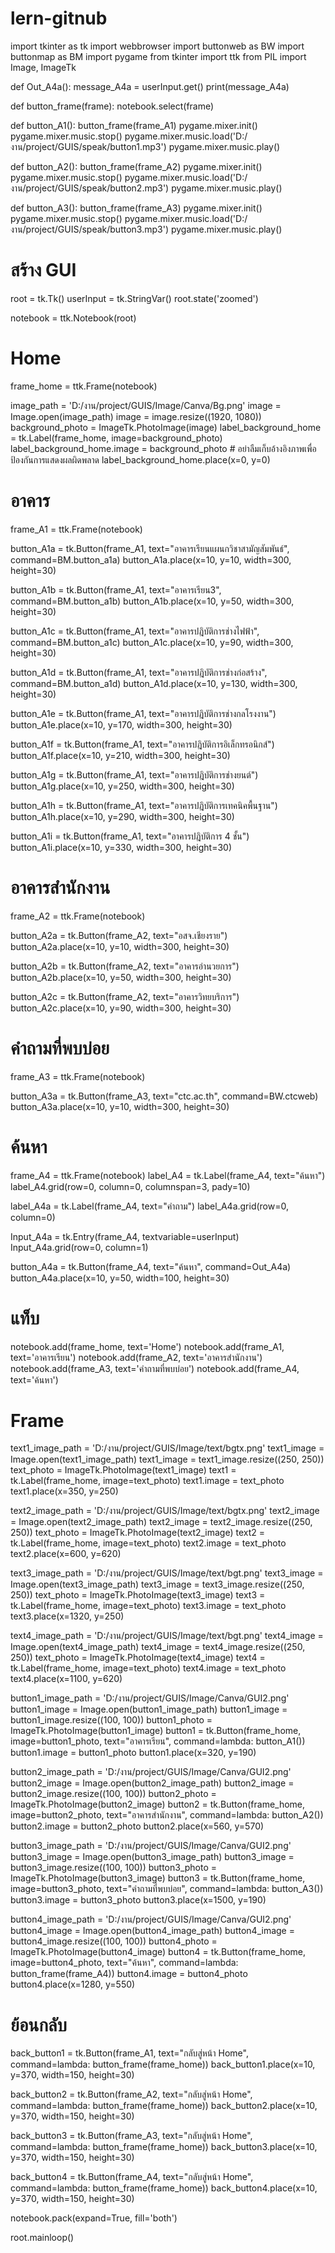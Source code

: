 # lern-gitnub

import tkinter as tk
import webbrowser
import buttonweb as BW
import buttonmap as BM
import pygame
from tkinter import ttk
from PIL import Image, ImageTk

def Out_A4a():
    message_A4a = userInput.get()
    print(message_A4a)  

def button_frame(frame):
    notebook.select(frame)

def button_A1():
    button_frame(frame_A1)
    pygame.mixer.init()
    pygame.mixer.music.stop()
    pygame.mixer.music.load('D:/งาน/project/GUIS/speak/button1.mp3')
    pygame.mixer.music.play()

def button_A2():
    button_frame(frame_A2)
    pygame.mixer.init()
    pygame.mixer.music.stop()
    pygame.mixer.music.load('D:/งาน/project/GUIS/speak/button2.mp3')
    pygame.mixer.music.play()

def button_A3():
    button_frame(frame_A3)
    pygame.mixer.init()
    pygame.mixer.music.stop()
    pygame.mixer.music.load('D:/งาน/project/GUIS/speak/button3.mp3')
    pygame.mixer.music.play()


# สร้าง GUI
root = tk.Tk()
userInput = tk.StringVar()
root.state('zoomed')

notebook = ttk.Notebook(root)

# Home
frame_home = ttk.Frame(notebook)

image_path = 'D:/งาน/project/GUIS/Image/Canva/Bg.png'
image = Image.open(image_path)
image = image.resize((1920, 1080))
background_photo = ImageTk.PhotoImage(image)
label_background_home = tk.Label(frame_home, image=background_photo)
label_background_home.image = background_photo  # อย่าลืมเก็บอ้างอิงภาพเพื่อป้องกันการแสดงผลผิดพลาด
label_background_home.place(x=0, y=0)
# อาคาร
frame_A1 = ttk.Frame(notebook)

button_A1a = tk.Button(frame_A1, text="อาคารเรียนแผนกวิชาสามัญสัมพันธ์", command=BM.button_a1a)
button_A1a.place(x=10, y=10, width=300, height=30)

button_A1b = tk.Button(frame_A1, text="อาคารเรียน3", command=BM.button_a1b)
button_A1b.place(x=10, y=50, width=300, height=30)

button_A1c = tk.Button(frame_A1, text="อาคารปฎิบัติการช่างไฟฟ้า", command=BM.button_a1c)
button_A1c.place(x=10, y=90, width=300, height=30)

button_A1d = tk.Button(frame_A1, text="อาคารปฎิบัติการช่างก่อสร้าง", command=BM.button_a1d)
button_A1d.place(x=10, y=130, width=300, height=30)

button_A1e = tk.Button(frame_A1, text="อาคารปฎิบัติการช่างกลโรงงาน")
button_A1e.place(x=10, y=170, width=300, height=30)

button_A1f = tk.Button(frame_A1, text="อาคารปฎิบัติการอิเล็กทรอนิกส์")
button_A1f.place(x=10, y=210, width=300, height=30)

button_A1g = tk.Button(frame_A1, text="อาคารปฎิบัติการช่างยนต์")
button_A1g.place(x=10, y=250, width=300, height=30)

button_A1h = tk.Button(frame_A1, text="อาคารปฎิบัติการเทคนิคพื้นฐาน")
button_A1h.place(x=10, y=290, width=300, height=30)

button_A1i = tk.Button(frame_A1, text="อาคารปฎิบัติการ 4 ชั้น")
button_A1i.place(x=10, y=330, width=300, height=30)

# อาคารสำนักงาน
frame_A2 = ttk.Frame(notebook)

button_A2a = tk.Button(frame_A2, text="อสจ.เชียงราย")
button_A2a.place(x=10, y=10, width=300, height=30)

button_A2b = tk.Button(frame_A2, text="อาคารอำนวยการ")
button_A2b.place(x=10, y=50, width=300, height=30)

button_A2c = tk.Button(frame_A2, text="อาคารวิทยบริการ")
button_A2c.place(x=10, y=90, width=300, height=30)

# คำถามที่พบบ่อย
frame_A3 = ttk.Frame(notebook)

button_A3a = tk.Button(frame_A3, text="ctc.ac.th", command=BW.ctcweb)
button_A3a.place(x=10, y=10, width=300, height=30)

# ค้นหา
frame_A4 = ttk.Frame(notebook)
label_A4 = tk.Label(frame_A4, text="ค้นหา")
label_A4.grid(row=0, column=0, columnspan=3, pady=10)

label_A4a = tk.Label(frame_A4, text="คำถาม")
label_A4a.grid(row=0, column=0)

Input_A4a = tk.Entry(frame_A4, textvariable=userInput)
Input_A4a.grid(row=0, column=1)

button_A4a = tk.Button(frame_A4, text="ค้นหา", command=Out_A4a)
button_A4a.place(x=10, y=50, width=100, height=30)

# แท็บ
notebook.add(frame_home, text='Home')
notebook.add(frame_A1, text='อาคารเรียน')
notebook.add(frame_A2, text='อาคารสำนักงาน')
notebook.add(frame_A3, text='คำถามที่พบบ่อย')
notebook.add(frame_A4, text='ค้นหา')

# Frame

text1_image_path = 'D:/งาน/project/GUIS/Image/text/bgtx.png'
text1_image = Image.open(text1_image_path)
text1_image = text1_image.resize((250, 250))
text_photo = ImageTk.PhotoImage(text1_image)
text1 = tk.Label(frame_home, image=text_photo)
text1.image = text_photo
text1.place(x=350, y=250)

text2_image_path = 'D:/งาน/project/GUIS/Image/text/bgtx.png'
text2_image = Image.open(text2_image_path)
text2_image = text2_image.resize((250, 250))
text_photo = ImageTk.PhotoImage(text2_image)
text2 = tk.Label(frame_home, image=text_photo)
text2.image = text_photo
text2.place(x=600, y=620)

text3_image_path = 'D:/งาน/project/GUIS/Image/text/bgt.png'
text3_image = Image.open(text3_image_path)
text3_image = text3_image.resize((250, 250))
text_photo = ImageTk.PhotoImage(text3_image)
text3 = tk.Label(frame_home, image=text_photo)
text3.image = text_photo
text3.place(x=1320, y=250)

text4_image_path = 'D:/งาน/project/GUIS/Image/text/bgt.png'
text4_image = Image.open(text4_image_path)
text4_image = text4_image.resize((250, 250))
text_photo = ImageTk.PhotoImage(text4_image)
text4 = tk.Label(frame_home, image=text_photo)
text4.image = text_photo
text4.place(x=1100, y=620)

button1_image_path = 'D:/งาน/project/GUIS/Image/Canva/GUI2.png'
button1_image = Image.open(button1_image_path)
button1_image = button1_image.resize((100, 100))
button1_photo = ImageTk.PhotoImage(button1_image)
button1 = tk.Button(frame_home, image=button1_photo, text="อาคารเรียน", command=lambda: button_A1())
button1.image = button1_photo
button1.place(x=320, y=190)

button2_image_path = 'D:/งาน/project/GUIS/Image/Canva/GUI2.png'
button2_image = Image.open(button2_image_path)
button2_image = button2_image.resize((100, 100))
button2_photo = ImageTk.PhotoImage(button2_image)
button2 = tk.Button(frame_home, image=button2_photo, text="อาคารสำนักงาน", command=lambda: button_A2())
button2.image = button2_photo
button2.place(x=560, y=570)

button3_image_path = 'D:/งาน/project/GUIS/Image/Canva/GUI2.png'
button3_image = Image.open(button3_image_path)
button3_image = button3_image.resize((100, 100))
button3_photo = ImageTk.PhotoImage(button3_image)
button3 = tk.Button(frame_home, image=button3_photo, text="คำถามที่พบบ่อย", command=lambda: button_A3())
button3.image = button3_photo
button3.place(x=1500, y=190)

button4_image_path = 'D:/งาน/project/GUIS/Image/Canva/GUI2.png'
button4_image = Image.open(button4_image_path)
button4_image = button4_image.resize((100, 100))
button4_photo = ImageTk.PhotoImage(button4_image)
button4 = tk.Button(frame_home, image=button4_photo, text="ค้นหา", command=lambda: button_frame(frame_A4))
button4.image = button4_photo
button4.place(x=1280, y=550)

# ย้อนกลับ
back_button1 = tk.Button(frame_A1, text="กลับสู่หน้า Home", command=lambda: button_frame(frame_home))
back_button1.place(x=10, y=370, width=150, height=30)

back_button2 = tk.Button(frame_A2, text="กลับสู่หน้า Home", command=lambda: button_frame(frame_home))
back_button2.place(x=10, y=370, width=150, height=30)

back_button3 = tk.Button(frame_A3, text="กลับสู่หน้า Home", command=lambda: button_frame(frame_home))
back_button3.place(x=10, y=370, width=150, height=30)

back_button4 = tk.Button(frame_A4, text="กลับสู่หน้า Home", command=lambda: button_frame(frame_home))
back_button4.place(x=10, y=370, width=150, height=30)

notebook.pack(expand=True, fill='both')

root.mainloop()
